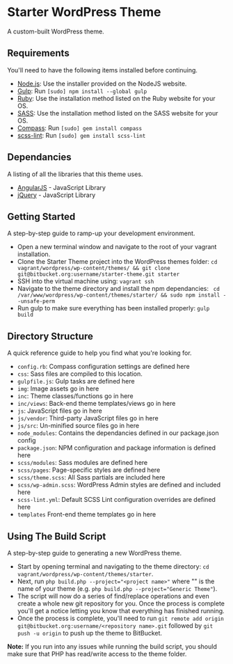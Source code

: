 # Starter WordPress Theme
A custom-built WordPress theme.

## Requirements
You'll need to have the following items installed before continuing.

  * [Node.js](http://nodejs.org): Use the installer provided on the NodeJS website.
  * [Gulp](http://gulpjs.com/): Run `[sudo] npm install --global gulp`
  * [Ruby](https://www.ruby-lang.org/en/documentation/installation/): Use the installation method listed on the Ruby website for your OS.
  * [SASS](http://sass-lang.com/install): Use the installation method listed on the SASS website for your OS.
  * [Compass](http://compass-style.org/install/): Run `[sudo] gem install compass`
  * [scss-lint](https://github.com/brigade/scss-lint#installation): Run `[sudo] gem install scss-lint`

## Dependancies
A listing of all the libraries that this theme uses.

  * [AngularJS](https://angularjs.org/) - JavaScript Library
  * [jQuery](http://jquery.com) - JavaScript Library

## Getting Started
A step-by-step guide to ramp-up your development environment.

  * Open a new terminal window and navigate to the root of your vagrant installation.
  * Clone the Starter Theme project into the WordPress themes folder: `cd vagrant/wordpress/wp-content/themes/ && git clone git@bitbucket.org:username/starter-theme.git starter`
  * SSH into the virtual machine using: `vagrant ssh`
  * Navigate to the theme directory and install the npm dependancies: ` cd /var/www/wordpress/wp-content/themes/starter/ && sudo npm install --unsafe-perm`
  * Run gulp to make sure everything has been installed properly: `gulp build`

## Directory Structure
A quick reference guide to help you find what you're looking for.

  * `config.rb`: Compass configuration settings are defined here
  * `css`: Sass files are compiled to this location.
  * `gulpfile.js`: Gulp tasks are defined here
  * `img`: Image assets go in here
  * `inc`: Theme classes/functions go in here
  * `inc/views`: Back-end theme templates/views go in here
  * `js`: JavaScript files go in here
  * `js/vendor`: Third-party JavaScript files go in here
  * `js/src`: Un-minified source files go in here
  * `node_modules`: Contains the dependancies defined in our package.json config
  * `package.json`: NPM configuration and package information is defined here
  * `scss/modules`: Sass modules are defined here
  * `scss/pages`: Page-specific styles are defined here
  * `scss/theme.scss`: All Sass partials are included here
  * `scss/wp-admin.scss`: WordPress Admin styles are defined and included here
  * `scss-lint.yml`: Default SCSS Lint configuration overrides are defined here
  * `templates` Front-end theme templates go in here

## Using The Build Script
A step-by-step guide to generating a new WordPress theme.

* Start by opening terminal and navigating to the theme directory: `cd vagrant/wordpress/wp-content/themes/starter`.
* Next, run `php build.php --project="<project name>"` where "<project name>" is the name of your theme (e.g. `php build.php --project="Generic Theme"`).
* The script will now do a series of find/replace operations and even create a whole new git repository for you. Once the process is complete you'll get a notice letting you know that everything has finished running.
* Once the process is complete, you'll need to run `git remote add origin git@bitbucket.org:username/<repository name>.git` followed by `git push -u origin` to push up the theme to BitBucket.

**Note:** If you run into any issues while running the build script, you should make sure that PHP has read/write access to the theme folder.

